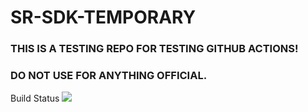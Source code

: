 # SR-SDK-TEMPORARY

### THIS IS A TESTING REPO FOR TESTING GITHUB ACTIONS!
### DO NOT USE FOR ANYTHING OFFICIAL.

Build Status 
![](https://github.com/realwear/SR-SDK-TEMPORARY/workflows/RealWear%20Workflow/badge.svg)  
